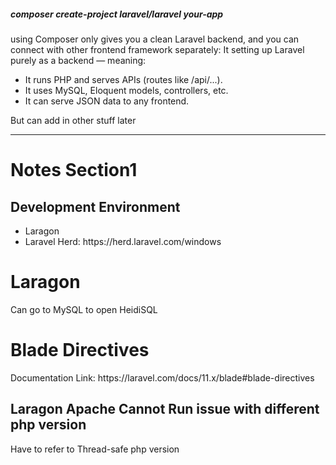 <p>
  <h5>composer create-project laravel/laravel your-app</h5>
  <p>
    using Composer only gives you a clean Laravel backend, and you can connect with other frontend framework separately:
    It setting up Laravel purely as a backend — meaning:
    <ul>
      <li> It runs PHP and serves APIs (routes like /api/...). </li>
      <li>It uses MySQL, Eloquent models, controllers, etc.</li>
      <li>It can serve JSON data to any frontend.</li>
    </ul>
    But can add in other stuff later 
  </p>
</p>

<hr>
<h1>Notes Section1 </h1>
<h2>Development Environment</h2>
<ul>
  <li>Laragon </li>
  <li>Laravel Herd: https://herd.laravel.com/windows</li>
</ul>

<h1>Laragon</h1>
<p>Can go to MySQL to open HeidiSQL</p>

<h1>Blade Directives</h1>
<p>Documentation Link: https://laravel.com/docs/11.x/blade#blade-directives </p>

<h2>Laragon Apache Cannot Run issue with different php version </h2>
<p>Have to refer to Thread-safe php version</p>
